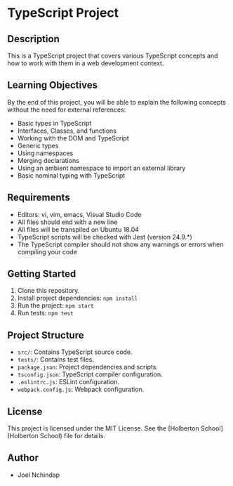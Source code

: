 # TypeScript Project

## Description

This is a TypeScript project that covers various TypeScript concepts and how to work with them in a web development context.

## Learning Objectives

By the end of this project, you will be able to explain the following concepts without the need for external references:

- Basic types in TypeScript
- Interfaces, Classes, and functions
- Working with the DOM and TypeScript
- Generic types
- Using namespaces
- Merging declarations
- Using an ambient namespace to import an external library
- Basic nominal typing with TypeScript

## Requirements

- Editors: vi, vim, emacs, Visual Studio Code
- All files should end with a new line
- All files will be transpiled on Ubuntu 18.04
- TypeScript scripts will be checked with Jest (version 24.9.*)
- The TypeScript compiler should not show any warnings or errors when compiling your code

## Getting Started

1. Clone this repository.
2. Install project dependencies: `npm install`
3. Run the project: `npm start`
4. Run tests: `npm test`

## Project Structure

- `src/`: Contains TypeScript source code.
- `tests/`: Contains test files.
- `package.json`: Project dependencies and scripts.
- `tsconfig.json`: TypeScript compiler configuration.
- `.eslintrc.js`: ESLint configuration.
- `webpack.config.js`: Webpack configuration.

## License

This project is licensed under the MIT License. See the [Holberton School](Holberton School) file for details.

## Author

- Joel Nchindap
